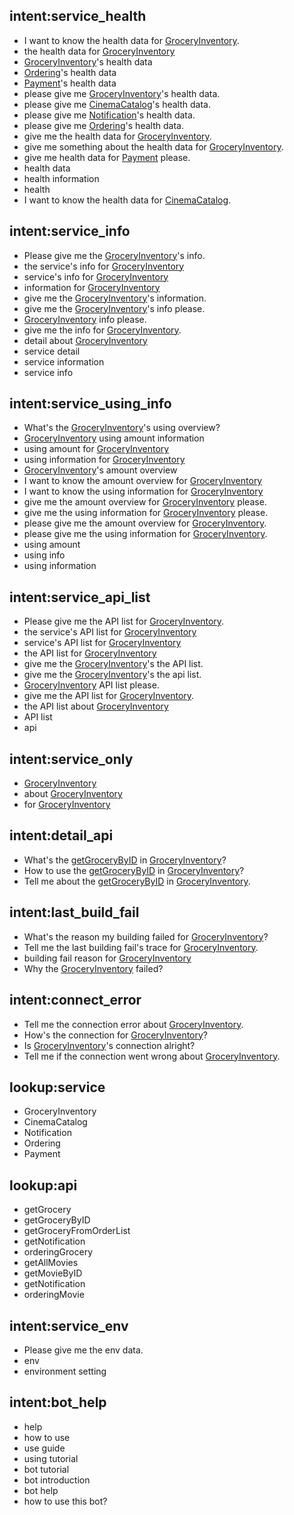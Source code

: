 ## intent:service_health
- I want to know the health data for [GroceryInventory](service).
- the health data for [GroceryInventory](service)
- [GroceryInventory](service)'s health data
- [Ordering](service)'s health data
- [Payment](service)'s health data
- please give me [GroceryInventory](service)'s health data.
- please give me [CinemaCatalog](service)'s health data.
- please give me [Notification](service)'s health data.
- please give me [Ordering](service)'s health data.
- give me the health data for [GroceryInventory](service).
- give me something about the health data for [GroceryInventory](service).
- give me health data for [Payment](service) please.
- health data
- health information
- health
- I want to know the health data for [CinemaCatalog](service).

## intent:service_info
- Please give me the [GroceryInventory](service)'s info.
- the service's info for [GroceryInventory](service)
- service's info for [GroceryInventory](service)
- information for [GroceryInventory](service)
- give me the [GroceryInventory](service)'s information.
- give me the [GroceryInventory](service)'s info please.
- [GroceryInventory](service) info please.
- give me the info for [GroceryInventory](service).
- detail about [GroceryInventory](service)
- service detail
- service information
- service info

## intent:service_using_info
- What's the [GroceryInventory](service)'s using overview?
- [GroceryInventory](service) using amount information
- using amount for [GroceryInventory](service)
- using information for [GroceryInventory](service)
- [GroceryInventory](service)'s amount overview
- I want to know the amount overview for [GroceryInventory](service)
- I want to know the using information for [GroceryInventory](service)
- give me the amount overview for [GroceryInventory](service) please.
- give me the using information for [GroceryInventory](service) please.
- please give me the amount overview for [GroceryInventory](service).
- please give me the using information for [GroceryInventory](service).
- using amount
- using info
- using information

## intent:service_api_list
- Please give me the API list for [GroceryInventory](service).
- the service's API list for [GroceryInventory](service)
- service's API list for [GroceryInventory](service)
- the API list for [GroceryInventory](service)
- give me the [GroceryInventory](service)'s the API list.
- give me the [GroceryInventory](service)'s the api list.
- [GroceryInventory](service) API list please.
- give me the API list for [GroceryInventory](service).
- the API list about [GroceryInventory](service)
- API list
- api

## intent:service_only
- [GroceryInventory](service)
- about [GroceryInventory](service)
- for [GroceryInventory](service)

## intent:detail_api
- What's the [getGroceryByID](api) in [GroceryInventory](service)?
- How to use the [getGroceryByID](api) in [GroceryInventory](service)?
- Tell me about the [getGroceryByID](api) in [GroceryInventory](service).

## intent:last_build_fail
- What's the reason my building failed for [GroceryInventory](service)?
- Tell me the last building fail's trace for [GroceryInventory](service).
- building fail reason for [GroceryInventory](service)
- Why the [GroceryInventory](service) failed?

## intent:connect_error
- Tell me the connection error about [GroceryInventory](service).
- How's the connection for [GroceryInventory](service)?
- Is [GroceryInventory](service)'s connection alright?
- Tell me if the connection went wrong about [GroceryInventory](service).

## lookup:service
- GroceryInventory
- CinemaCatalog
- Notification
- Ordering
- Payment

## lookup:api
- getGrocery
- getGroceryByID
- getGroceryFromOrderList
- getNotification
- orderingGrocery
- getAllMovies
- getMovieByID
- getNotification
- orderingMovie

## intent:service_env
- Please give me the env data.
- env
- environment setting

## intent:bot_help
- help
- how to use
- use guide
- using tutorial
- bot tutorial
- bot introduction
- bot help
- how to use this bot?